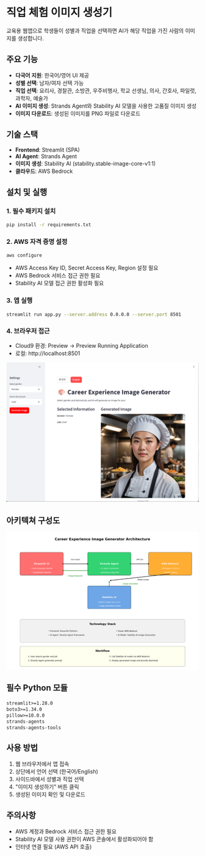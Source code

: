 # 직업 체험 이미지 생성기

교육용 웹앱으로 학생들이 성별과 직업을 선택하면 AI가 해당 직업을 가진 사람의 이미지를 생성합니다.

## 주요 기능

- **다국어 지원**: 한국어/영어 UI 제공
- **성별 선택**: 남자/여자 선택 가능
- **직업 선택**: 요리사, 경찰관, 소방관, 우주비행사, 학교 선생님, 의사, 간호사, 파일럿, 과학자, 예술가
- **AI 이미지 생성**: Strands Agent와 Stability AI 모델을 사용한 고품질 이미지 생성
- **이미지 다운로드**: 생성된 이미지를 PNG 파일로 다운로드

## 기술 스택

- **Frontend**: Streamlit (SPA)
- **AI Agent**: Strands Agent
- **이미지 생성**: Stability AI (stability.stable-image-core-v1:1)
- **클라우드**: AWS Bedrock

## 설치 및 실행

### 1. 필수 패키지 설치
```bash
pip install -r requirements.txt
```

### 2. AWS 자격 증명 설정
```bash
aws configure
```
- AWS Access Key ID, Secret Access Key, Region 설정 필요
- AWS Bedrock 서비스 접근 권한 필요
- Stability AI 모델 접근 권한 활성화 필요

### 3. 앱 실행
```bash
streamlit run app.py --server.address 0.0.0.0 --server.port 8501
```

### 4. 브라우저 접근
- Cloud9 환경: Preview → Preview Running Application
- 로컬: http://localhost:8501

![image](./Screenshot.png)

## 아키텍쳐 구성도
![image](./architecture_diagram.png)

## 필수 Python 모듈

```
streamlit>=1.28.0
boto3>=1.34.0
pillow>=10.0.0
strands-agents
strands-agents-tools
```

## 사용 방법

1. 웹 브라우저에서 앱 접속
2. 상단에서 언어 선택 (한국어/English)
3. 사이드바에서 성별과 직업 선택
4. "이미지 생성하기" 버튼 클릭
5. 생성된 이미지 확인 및 다운로드

## 주의사항

- AWS 계정과 Bedrock 서비스 접근 권한 필요
- Stability AI 모델 사용 권한이 AWS 콘솔에서 활성화되어야 함
- 인터넷 연결 필요 (AWS API 호출)
